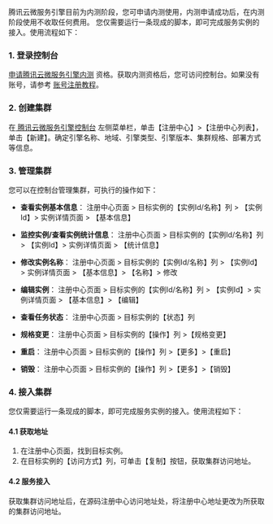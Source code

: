 腾讯云微服务引擎目前为内测阶段，您可申请内测使用，内测申请成功后，在内测阶段使用不收取任何费用。
您仅需要运行一条现成的脚本，即可完成服务实例的接入。使用流程如下：

### 1. 登录控制台
[申请腾讯云微服务引擎内测](https://cloud.tencent.com/apply/p/0pt7w7m6ox8h) 资格。获取内测资格后，您可访问控制台。如果没有账号，请参考 [账号注册教程](https://cloud.tencent.com/document/product/378/17985)。

### 2. 创建集群
在[ 腾讯云微服务引擎控制台](https://console.cloud.tencent.com/tse) 左侧菜单栏，单击【注册中心】>【注册中心列表】，单击【新建】。确定引擎名称、地域、引擎类型、引擎版本、集群规格、部署方式等信息。

### 3. 管理集群
您可以在控制台管理集群，可执行的操作如下：

- **查看实例基本信息**：
注册中心页面 > 目标实例的【实例Id/名称】列 > 【实例Id】> 实例详情页面 > 【基本信息】

- **监控实例/查看实例统计信息**：
注册中心页面 > 目标实例的【实例Id/名称】列 > 【实例Id】> 实例详情页面 > 【统计信息】

- **修改实例名称**：
注册中心页面 > 目标实例的【实例Id/名称】列 > 【实例Id】> 实例详情页面 > 【基本信息】> 【名称】> 修改

- **编辑实例**：
注册中心页面 > 目标实例的【实例Id/名称】列 > 【实例Id】> 实例详情页面 > 【基本信息】> 【编辑】

- **查看任务状态**：
注册中心页面 > 目标实例的【状态】列

- **规格变更**：
注册中心页面 > 目标实例的【操作】列 >【规格变更】

- **重启**：
注册中心页面 > 目标实例的【操作】列 >【更多】>【重启】

- **销毁**：
注册中心页面 > 目标实例的【操作】列 >【更多】>【销毁】

### 4. 接入集群
您仅需要运行一条现成的脚本，即可完成服务实例的接入。使用流程如下：

#### 4.1 获取地址
1. 在注册中心页面，找到目标实例。
2. 在目标实例的【访问方式】列，可单击【复制】按钮，获取集群访问地址。

#### 4.2 服务接入
获取集群访问地址后，在源码注册中心访问地址处，将注册中心地址更改为所获取的集群访问地址。
